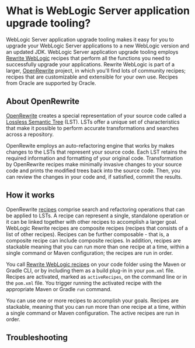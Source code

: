 # What is WebLogic Server application upgrade tooling?

WebLogic Server application upgrade tooling makes it easy for you to upgrade your WebLogic Server applications to a new WebLogic version and an updated JDK. WebLogic Server application upgrade tooling employs [Rewrite WebLogic](https://github.com/oracle/rewrite-recipes/blob/main/rewrite-weblogic/README.md#recipes) recipes that perform all the functions you need to successfully upgrade your applications. Rewrite WebLogic is part of a larger, [OpenRewrite](https://github.com/openrewrite/rewrite) project, in which you'll find lots of community recipes; recipes that are customizable and extensible for your own use. Recipes from Oracle are supported by Oracle.

## About OpenRewrite

[OpenRewrite](https://docs.openrewrite.org/) creates a special representation of your source code called a [Lossless Semantic Tree](https://docs.openrewrite.org/concepts-and-explanations/lossless-semantic-trees) (LST). LSTs offer a unique set of characteristics that make it possible to perform accurate transformations and searches across a repository.

OpenRewite employs an auto-refactoring engine that works by makes changes to the LSTs that represent your source code. Each LST retains the required information and formatting of your original code. Transformation by OpenRewrite recipes make minimally invasive changes to your source code and prints the modified trees back into the source code. Then, you can review the changes in your code and, if satisfied, commit the results.   

## How it works

OpenRewrite [recipes](https://docs.openrewrite.org/concepts-and-explanations/recipes) comprise search and refactoring operations that can be applied to LSTs. A recipe can represent a single, standalone operation or it can be linked together with other recipes to accomplish a larger goal. WebLogic Rewrite recipes are composite recipes (recipes that consists of a list of other recipes). Recipes can be further composable - that is, a composite recipe can include composite recipes. In addition, recipes are stackable meaning that you can run more than one recipe at a time, within a single command or Maven configuration; the recipes are run in order.

You call [Rewrite WebLogic recipes](./docs/recipes/index.md) on your code folder using the Maven or Gradle CLI, or by including them as a build plug-in in your `pom.xml` file. Recipes are activated, marked as `activeRecipes`, on the command line or in the `pom.xml` file. You trigger running the activated recipe with the appropriate Maven or Gradle `run` command.

You can use one or more recipes to accomplish your goals. Recipes are stackable, meaning that you can run more than one recipe at a time, within a single command or Maven configuration. The active recipes are run in order.


## Troubleshooting
